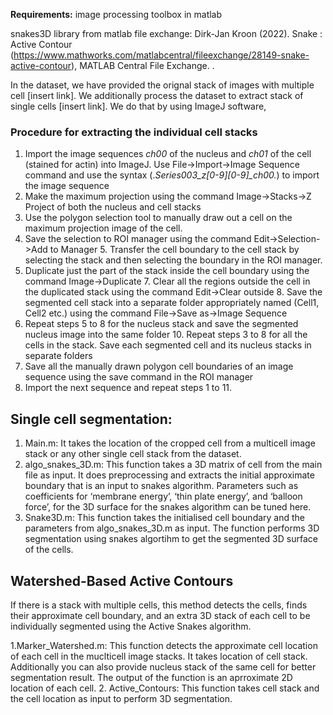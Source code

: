 
**Requirements:**
image processing toolbox in matlab 

snakes3D library from matlab file exchange:  Dirk-Jan Kroon (2022). Snake : Active Contour (https://www.mathworks.com/matlabcentral/fileexchange/28149-snake-active-contour), MATLAB Central File Exchange. .

In the dataset, we have provided the orignal stack of images with multiple cell [insert link]. We additionally process the dataset to extract stack of single cells [insert link]. We do that by using ImageJ software, 

### Procedure for extracting the individual cell stacks 
1. Import the image sequences *ch00* of the nucleus and *ch01* of the cell (stained for actin) into ImageJ.  Use File->Import->Image Sequence command and use the syntax (.*Series003_z[0-9][0-9]_ch00.*) to  import the image sequence 
2. Make the maximum projection using the command Image->Stacks->Z Project of both the nucleus and  cell stacks 
3. Use the polygon selection tool to manually draw out a cell on the maximum projection image of the cell. 
4. Save the selection to ROI manager using the command Edit->Selection->Add to Manager 5. Transfer the cell boundary to the cell stack by selecting the stack and then selecting the boundary in the  ROI manager. 
6. Duplicate just the part of the stack inside the cell boundary using the command Image->Duplicate 7. Clear all the regions outside the cell in the duplicated stack using the command Edit->Clear outside 8. Save the segmented cell stack into a separate folder appropriately named (Cell1, Cell2 etc.) using the  command File->Save as->Image Sequence 
9. Repeat steps 5 to 8 for the nucleus stack and save the segmented nucleus image into the same folder 10. Repeat steps 3 to 8 for all the cells in the stack. Save each segmented cell and its nucleus stacks in  separate folders 
11. Save all the manually drawn polygon cell boundaries of an image sequence using the save command in  the ROI manager 
12. Import the next sequence and repeat steps 1 to 11. 


## Single cell segmentation:
1. Main.m: It takes the location of the cropped cell from a multicell image stack or any other single cell stack from the dataset.
2. algo_snakes_3D.m: This function takes a 3D matrix of cell from the main file as input. It does preprocessing and extracts the initial approximate boundary that is an input to snakes algorithm. Parameters such as coefficients for ‘membrane energy’, ‘thin plate energy’, and ‘balloon force’, for the 3D surface for the snakes algorithm can be tuned here.
3. Snake3D.m: This function takes the initialised cell boundary and the parameters from algo_snakes_3D.m as input. The function performs 3D segmentation using snakes algortihm to get the segmented 3D surface of the cells. 


## Watershed-Based Active Contours

If there is a stack with multiple cells, this method detects the cells, finds their approximate cell boundary, and an extra 3D stack of each cell to be individually segmented using the Active Snakes algorithm. 

1.Marker_Watershed.m: This function detects the approximate cell location of each cell in the muclticell image stacks. It takes location of cell stack. Additionally you can also provide nucleus stack of the same cell for better segmentation result. The output of the function is an aprroximate 2D location of each cell.
2. Active_Contours: This function takes cell stack and the cell location as input to perform 3D segmentation. 
